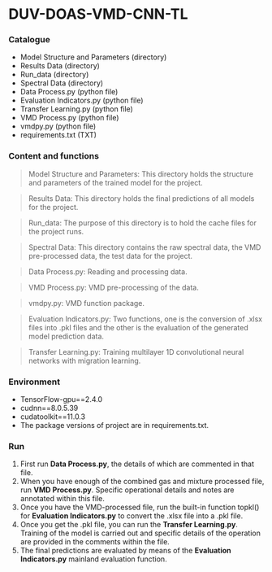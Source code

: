 # DUV-DOAS-VMD-CNN-TL

### Catalogue
* Model Structure and Parameters (directory)
* Results Data (directory)
* Run_data (directory)
* Spectral Data (directory)
* Data Process.py (python file)
* Evaluation Indicators.py (python file)
* Transfer Learning.py (python file)
* VMD Process.py (python file)
* vmdpy.py (python file)
* requirements.txt (TXT)

### Content and functions
> Model Structure and Parameters: This directory holds the structure and parameters of the trained model for the project.

> Results Data: This directory holds the final predictions of all models for the project.

> Run_data: The purpose of this directory is to hold the cache files for the project runs.

> Spectral Data: This directory contains the raw spectral data, the VMD pre-processed data, the test data for the project.

> Data Process.py: Reading and processing data.

> VMD Process.py: VMD pre-processing of the data.

> vmdpy.py: VMD function package.

> Evaluation Indicators.py: Two functions, one is the conversion of .xlsx files into .pkl files and the other is the evaluation of the generated model prediction data.

> Transfer Learning.py: Training multilayer 1D convolutional neural networks with migration learning.

### Environment
- TensorFlow-gpu==2.4.0
- cudnn==8.0.5.39
- cudatoolkit==11.0.3
- The package versions of project are in requirements.txt.

### Run
1. First run **Data Process.py**, the details of which are commented in that file.
2. When you have enough of the combined gas and mixture processed file, run **VMD Process.py**. Specific operational details and notes are annotated within this file.
3. Once you have the VMD-processed file, run the built-in function topkl() for **Evaluation Indicators.py** to convert the .xlsx file into a .pkl file.
4. Once you get the .pkl file, you can run the **Transfer Learning.py**. Training of the model is carried out and specific details of the operation are provided in the comments within the file.
5. The final predictions are evaluated by means of the **Evaluation Indicators.py** mainland evaluation function.
